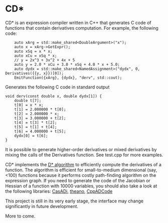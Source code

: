 # CD\*

CD\* is an expression compiler written in C++ that generates C code of functions that contain derivatives computation.  For example, the following code:
```
    auto xArg = std::make_shared<DoubleArgument>("x");
    auto x = xArg->GetExpr();
    auto xSq = x * x;
    auto xCu = xSq * x;
    // y = 2x^3 + 3x^2 + 4x + 5
    auto y = 2.0 * xCu + 3.0 * xSq + 4.0 * x + 5.0; 
    auto dydx = std::make_shared<NamedAssignment>("dydx", 0, Derivatives({{y, x}})[0]);
    EmitFunction({xArg}, {dydx}, "derv", std::cout);
```
Generates the following C code in standard output
```
void derv(const double x, double dydx[1]) {
    double t[7];
    t[0] = x * x;
    t[1] = 2.000000 * t[0];
    t[2] = 2.000000 * x;
    t[3] = 3.000000 + t[2];
    t[4] = t[3] * t[2];
    t[5] = t[1] + t[4];
    t[6] = 4.000000 + t[5];
    dydx[0] = t[6];
}
```
It is possible to generate higher-order derivatives or mixed derivatives by mixing the calls of the Derivatives function.  See test.cpp for more examples.

CD\* implements the [D\* algorithm](http://dl.acm.org/citation.cfm?id=1276512) to efficiently compute the derivatives of a function.  The algorithm is efficient for small-to-medium dimensional (say, <100) functions because it performs costly path-finding algorithm on the expression graph.  If you need to generate the code of the Jacobian or Hessian of a function with 10000  variables, you should also take a look at the following libraries: [CasADi](https://github.com/casadi/casadi/wiki), [theano](http://deeplearning.net/software/theano/), [CppADCode](https://github.com/joaoleal/CppADCodeGen/)

This project is still in its very early stage, the interface may change significantly in future development.

More to come.
